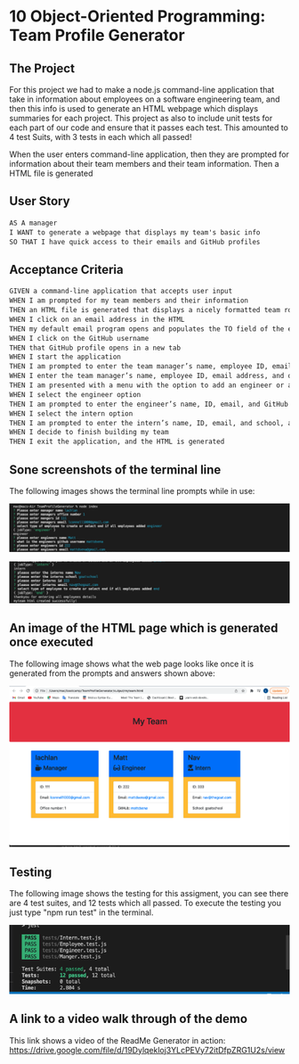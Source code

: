 # 10 Object-Oriented Programming: Team Profile Generator

## The Project

For this project we had to make a node.js command-line application that take in information about employees on a software engineering team, and then this info is used to generate an HTML webpage which displays summaries for each project. This project as also to include unit tests for each part of our code and ensure that it passes each test. This amounted to 4 test Suits, with 3 tests in each which all passed!

When the user enters command-line application, then they are prompted for information about their team members and their team information. Then a HTML file is generated


## User Story

```md
AS A manager
I WANT to generate a webpage that displays my team's basic info
SO THAT I have quick access to their emails and GitHub profiles

```

## Acceptance Criteria

```md
GIVEN a command-line application that accepts user input
WHEN I am prompted for my team members and their information
THEN an HTML file is generated that displays a nicely formatted team roster based on user input
WHEN I click on an email address in the HTML
THEN my default email program opens and populates the TO field of the email with the address
WHEN I click on the GitHub username
THEN that GitHub profile opens in a new tab
WHEN I start the application
THEN I am prompted to enter the team manager’s name, employee ID, email address, and office number
WHEN I enter the team manager’s name, employee ID, email address, and office number
THEN I am presented with a menu with the option to add an engineer or an intern or to finish building my team
WHEN I select the engineer option
THEN I am prompted to enter the engineer’s name, ID, email, and GitHub username, and I am taken back to the menu
WHEN I select the intern option
THEN I am prompted to enter the intern’s name, ID, email, and school, and I am taken back to the menu
WHEN I decide to finish building my team
THEN I exit the application, and the HTML is generated
```

## Sone screenshots of the terminal line


The following images shows the terminal line prompts while in use:

![ A screenshot of the terminal line](./Assets/Screenshot1.png)

![ A screenshot of the terminal line](./Assets/Screenshot2.png)

## An image of the HTML page which is generated once executed

The following image shows what the web page looks like once it is generated from the prompts and answers shown above:

![ A screenshot of the final product](./Assets/Screenshot3.png)

## Testing
The following image shows the testing for this assigment, you can see there are 4 test suites, and 12 tests which all passed. To execute the testing you just type "npm run test" in the terminal.

![ A screenshot of the terminal line for testing.](./Assets/Screenshot4.png)

## A link to a video walk through of the demo

This link shows a video of the ReadMe Generator in action: https://drive.google.com/file/d/19Dylqekloj3YLcPEVy72itDfpZRG1U2s/view